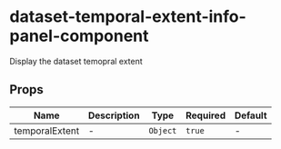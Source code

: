 # dataset-temporal-extent-info-panel-component

Display the dataset temopral extent

## Props

<!-- @vuese:dataset-temporal-extent-info-panel-component:props:start -->
|Name|Description|Type|Required|Default|
|---|---|---|---|---|
|temporalExtent|-|`Object`|`true`|-|

<!-- @vuese:dataset-temporal-extent-info-panel-component:props:end -->


